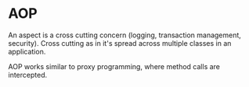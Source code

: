 # AOP

An aspect is a cross cutting concern (logging, transaction management, security).
Cross cutting as in it's spread across multiple classes in an application.

AOP works similar to proxy programming, where method calls are intercepted.
